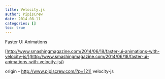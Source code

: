 ```yaml
---
title: Velocity.js
author: PipisCrew
date: 2014-08-11
categories: []
toc: true
---
```


Faster UI Animations

[http://www.smashingmagazine.com/2014/06/18/faster-ui-animations-with-velocity-js/](http://www.smashingmagazine.com/2014/06/18/faster-ui-animations-with-velocity-js/)

origin - http://www.pipiscrew.com/?p=1211 velocity-js
